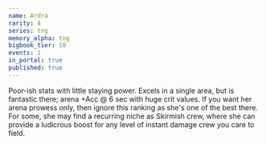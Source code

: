 ```yaml
---
name: Ardra
rarity: 4
series: tng
memory_alpha: tng
bigbook_tier: 10
events: 1
in_portal: true
published: true
---
```


Poor-ish stats with little staying power. Excels in a single area, but is fantastic there; arena +Acc @ 6 sec with huge crit values. If you want her arena prowess only, then ignore this ranking as she's one of the best there. For some, she may find a recurring niche as Skirmish crew, where she can provide a ludicrous boost for any level of instant damage crew you care to field.
